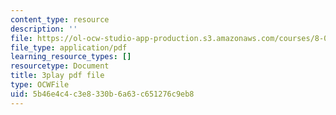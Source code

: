 ```yaml
---
content_type: resource
description: ''
file: https://ol-ocw-studio-app-production.s3.amazonaws.com/courses/8-01sc-classical-mechanics-fall-2016/5b46e4c4c3e8330b6a63c651276c9eb8_oQqskrRWGco.pdf
file_type: application/pdf
learning_resource_types: []
resourcetype: Document
title: 3play pdf file
type: OCWFile
uid: 5b46e4c4-c3e8-330b-6a63-c651276c9eb8
---
```

